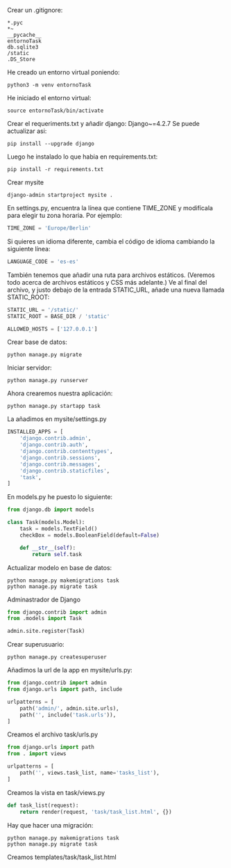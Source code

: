 Crear un .gitignore:

    *.pyc
    *~
    __pycache__
    entornoTask
    db.sqlite3
    /static
    .DS_Store

He creado un entorno virtual poniendo: 
```console
python3 -m venv entornoTask
```

He iniciado el entorno virtual: 
```console
source entornoTask/bin/activate
```

Crear el requeriments.txt y añadir django: Django~=4.2.7
Se puede actualizar asi: 
```console
pip install --upgrade django
```

Luego he instalado lo que habia en requirements.txt: 
```console
pip install -r requirements.txt 
```
Crear mysite
```console
django-admin startproject mysite . 
```

En settings.py, encuentra la línea que contiene TIME_ZONE y modifícala para elegir tu zona horaria. Por ejemplo:

```python
TIME_ZONE = 'Europe/Berlin'
```

Si quieres un idioma diferente, cambia el código de idioma cambiando la siguiente línea:

```python
LANGUAGE_CODE = 'es-es'
```

También tenemos que añadir una ruta para archivos estáticos. (Veremos todo acerca de archivos estáticos y CSS más adelante.) Ve al final del archivo, y justo debajo de la entrada STATIC_URL, añade una nueva llamada STATIC_ROOT:
```python
STATIC_URL = '/static/'
STATIC_ROOT = BASE_DIR / 'static'

ALLOWED_HOSTS = ['127.0.0.1']
```

Crear base de datos:
```console
python manage.py migrate 
```
Iniciar servidor:
```console
python manage.py runserver 
```

Ahora crearemos nuestra aplicación: 
```console
python manage.py startapp task
```

La añadimos en mysite/settings.py

```python
INSTALLED_APPS = [
    'django.contrib.admin',
    'django.contrib.auth',
    'django.contrib.contenttypes',
    'django.contrib.sessions',
    'django.contrib.messages',
    'django.contrib.staticfiles',
    'task',
]
```

En models.py he puesto lo siguiente: 
```python
from django.db import models

class Task(models.Model):
    task = models.TextField()
    checkBox = models.BooleanField(default=False)

    def __str__(self):
        return self.task
```

Actualizar modelo en base de datos:
```console
python manage.py makemigrations task
python manage.py migrate task
```

Adminastrador de Django
```python
from django.contrib import admin
from .models import Task

admin.site.register(Task)
```

Crear superusuario:

```console
python manage.py createsuperuser
```

Añadimos la url de la app en mysite/urls.py:

```python
from django.contrib import admin
from django.urls import path, include

urlpatterns = [
    path('admin/', admin.site.urls),
    path('', include('task.urls')),
]
```

Creamos el archivo task/urls.py

```python
from django.urls import path
from . import views

urlpatterns = [
    path('', views.task_list, name='tasks_list'),
]
```

Creamos la vista en task/views.py

```python
def task_list(request):
    return render(request, 'task/task_list.html', {})
```

Hay que hacer una migración:

```console
python manage.py makemigrations task
python manage.py migrate task
```

Creamos templates/task/task_list.html